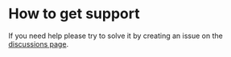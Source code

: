 # How to get support

If you need help please try to solve it by creating an issue on the [discussions page](https://github.com/D3strukt0r/craftcms-blueprint/discussions).
